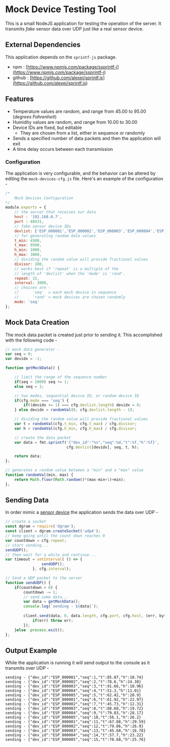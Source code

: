 # Mock Device Testing Tool

This is a small NodeJS application for testing the operation of the server. It transmits *fake* sensor data over UDP just like a real sensor device.

## External Dependencies

This application depends on the `sprintf-js` package. 

* npm : [https://www.npmjs.com/package/ssprintf-j](<https://www.npmjs.com/package/ssprintf-j>)
* github : [https://github.com/alexei/sprintf.js](<https://github.com/alexei/sprintf.js>)

## Features

* Temperature values are random, and range from 45.00 to 95.00 (*degrees Fahrenheit*)
* Humidity values are random, and range from 10.00 to 30.00
* Device IDs are fixed, but editable
    * They are chosen from a list, either in sequence or randomly
* Sends a specified number of data packets and then the application will exit
* A time delay occurs between each transmission

### Configuration

The application is very configurable, and the behavior can be altered by editing the `mock-devices-cfg.js` file. Here's an example of the configuration - 

```javascript
/*
    Mock Devices Configuration
*/
module.exports = {
    // the server that receives our data
    host : '192.168.0.7',
    port : 48431,
    // fake sensor device IDs
    devlist: ['ESP_000001','ESP_000002','ESP_000003','ESP_000004','ESP_000005'],
    // for generating random data values
    t_min: 4500,
    t_max: 9500,
    h_min: 1000,
    h_max: 3000,
    // dividing the random value will provide fractional values
    divisor: 100,
    // works best if 'repeat' is a multiple of the 
    // length of 'devlist' when the 'mode' is 'rand'.
    repeat: 15,
    interval: 3000,
    // choices are - 
    //      'seq'  = each mock device in sequence
    //      'rand' = mock devices are chosen randomly
    mode: 'seq'
};
```

## Mock Data Creation

The mock data packet is created just prior to sending it. This accomplished with the following code -

```javascript
// mock data generator - 
var seq = 0;
var devidx = -1;

function getMockData() {

    // limit the range of the sequence number
    if(seq < 1000) seq += 1;
    else seq = 1;

    // two modes, sequential device ID, or random device ID
    if(cfg.mode === 'seq') {
        if((devidx += 1) === cfg.devlist.length) devidx = 0;
    } else devidx = randomVal(0, cfg.devlist.length - 1);

    // dividing the random value will provide fractional values
    var t = randomVal(cfg.t_min, cfg.t_max) / cfg.divisor;
    var h = randomVal(cfg.h_min, cfg.h_max) / cfg.divisor;

    // create the data packet
    var data = fmt.sprintf('{"dev_id":"%s","seq":%d,"t":%f,"h":%f}',
                           cfg.devlist[devidx], seq, t, h);

    return data;
};

// generates a random value between a "min" and a "max" value
function randomVal(min, max) {
    return Math.floor(Math.random()*(max-min+1)+min);
};
```
## Sending Data

In order mimic a [sensor device](https://github.com/jxmot/esp8266-dht-udp) the application sends the data over UDP - 

```javascript
// create a socket
const dgram = require('dgram');
const client = dgram.createSocket('udp4');
// keep going until the count down reaches 0
var countdown = cfg.repeat;
// start sending...
sendUDP();
// then wait for a while and continue...
var timeout = setInterval( () => {
                sendUDP();
            }, cfg.interval);

// Send a UDP packet to the server
function sendUDP() {
    if(countdown > 0) {
        countdown -= 1;
        // send some data...
        var data = getMockData();
        console.log(`sending - ${data}`);
  
        client.send(data, 0, data.length, cfg.port, cfg.host, (err, bytes) => {
            if(err) throw err;
        });
    }else  process.exit();
};
```

## Output Example

While the application is running it will send output to the console as it transmits over UDP - 

```
sending - {"dev_id":"ESP_000001","seq":1,"t":85.87,"h":10.74}
sending - {"dev_id":"ESP_000002","seq":2,"t":78.6,"h":24.38}
sending - {"dev_id":"ESP_000003","seq":3,"t":91.66,"h":10.96}
sending - {"dev_id":"ESP_000004","seq":4,"t":51.3,"h":11.01}
sending - {"dev_id":"ESP_000005","seq":5,"t":62.42,"h":20.9}
sending - {"dev_id":"ESP_000001","seq":6,"t":61.92,"h":22.97}
sending - {"dev_id":"ESP_000002","seq":7,"t":45.73,"h":12.31}
sending - {"dev_id":"ESP_000003","seq":8,"t":88.68,"h":19.72}
sending - {"dev_id":"ESP_000004","seq":9,"t":79.83,"h":28.17}
sending - {"dev_id":"ESP_000005","seq":10,"t":56.1,"h":26.2}
sending - {"dev_id":"ESP_000001","seq":11,"t":67.08,"h":29.59}
sending - {"dev_id":"ESP_000002","seq":12,"t":79.86,"h":26.9}
sending - {"dev_id":"ESP_000003","seq":13,"t":45.68,"h":16.78}
sending - {"dev_id":"ESP_000004","seq":14,"t":57.7,"h":23.22}
sending - {"dev_id":"ESP_000005","seq":15,"t":70.68,"h":25.76}
```

